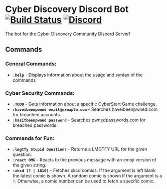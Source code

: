 # Cyber Discovery Discord Bot [![Build Status](https://travis-ci.com/CyberDiscovery/cyberdisc-bot.svg?branch=master)](https://travis-ci.com/CyberDiscovery/cyberdisc-bot) [![Discord](https://discordapp.com/api/guilds/409851296116375565/embed.png)](https://discord.gg/AQPh34Y)
The bot for the Cyber Discovery Community Discord Server!

## Commands
### General Commands:
* **`:help`** - Displays information about the usage and syntax of the commands

### Cyber Security Commands:
* **`:TODO`** - Gets information about a specific CyberStart Game challenge.
* **`:haveibeenpwned email@exmaple.com`** - Searches haveibeenpwned.com for breached accounts.
* **`:hasitbeenpwned password`** - Searches pwnedpasswords.com for breached passwords.

### Commands for Fun:
* **`:lmgtfy Stupid Question?`** - Returns a LMGTFY URL for the given question.
* **`:react OMG`** - Reacts to the previous message with an emoji version of the given string.
* **`:xkcd [? | 1810]`** - Fetches xkcd comics. If the argument is left blank the latest comic is shown.  A random comic is shown if the argument is a `?`.  Otherwise, a comic number can be used to fetch a specific comic.
